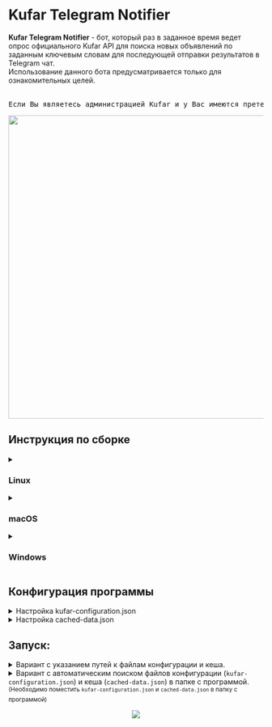 <h1>Kufar Telegram Notifier</h1>
<b>Kufar Telegram Notifier</b> - бот, который раз в заданное время ведет опрос официального Kufar API для поиска новых объявлений по заданным ключевым словам для последующей отправки результатов в Telegram чат.<br>
Использование данного бота предусматривается только для ознакомительных целей.<br><br>
<pre>Если Вы являетесь администрацией Kufar и у Вас имеются претензии к данному проекту - обращайтесь в раздел «<i>Issues</i>» для обратной связи.</pre>
<p align="center">
   <img src="https://user-images.githubusercontent.com/83237609/180989226-ec24b7d5-63ea-4ed5-9830-dd40d27ee30d.png" width="600"/>
</p>
<h2>Инструкция по сборке</h2>
<details>
   <summary>
      <h3>
         Linux
      </h3>
   </summary>
   <ol>
      <li>Установите g++: <code>sudo apt-get install g++</code></li>
      <li>
         Установите curl: <code>sudo apt-get install curl libcurl4-gnutls-dev</code>
      </li>
      <li>
         Установите make и cmake: <code>sudo apt-get install make cmake</code>
      </li>
      <li>
         <a href="https://github.com/TechUnRestricted/Kufar-Telegram-Notifier/releases">Загрузите</a> исходный код последней версии программы:<br>
      </li>
      <li>
         Распакуйте архив с исходным кодом программы
      </li>
      <li>С помощью <code>cd</code> перейдите в директорию c проектом</li>
      <li>Соберите исполняемый файл с помощью:<br>
            <code>cmake .</code><br>
            <code>make</code>
      </li>
   </ol>
</details>
<details>
   <summary>
      <h3>macOS</h3>
   </summary>
   <details>
      <summary>Через Xcode (через графический интерфейс)</summary>
      <ol>
         <li>
            <a href="https://github.com/TechUnRestricted/Kufar-Telegram-Notifier/releases">Загрузите</a> исходный код последней версии программы:<br>
         </li>
         <li>
            Распакуйте архив с исходным кодом программы
         </li>
         <li>
            Откройте <code>Kufar Telegram Notifier.xcodeproj</code> в Xcode
         </li>
         <li>
            В верхнем меню-баре выберите "Product" -> "Archive"
         </li>
         <li>
            В новом открывшемся окне нажмите "Distribute Content" -> "Built Products" -> "Next" -> "Export"
         </li>
      </ol>
   </details>
   <details>
      <summary>Через Xcode Command Line Tools (через консольный интерфейс)</summary>
      <ol>
         <li>
            Установите Xcode Command Line Tools: <code>xcode-select —install</code>
         </li>
         <li>
            <a href="https://github.com/TechUnRestricted/Kufar-Telegram-Notifier/releases">Загрузите</a> исходный код последней версии программы<br>
         </li>
         <li>
            Распакуйте архив с исходным кодом программы
         </li>
         <li>С помощью <code>cd</code> перейдите в директорию c проектом</li>
        <li>Соберите исполняемый файл с помощью:<br>
            <code>cmake .</code><br>
            <code>make</code>
        </li>
      </ol>
   </details>
</details>
<details>
   <summary>
      <h3>
         Windows
      </h3>
   </summary>
   <ol>
      <li>Установите curl for windows: https://curl.se/windows/</li>
      <li>Добавьте <code>{path-to-curl}/include</code> в Path</li>
      <li>
         Установите cmake: https://cmake.org/download/</code>
      </li>
      <li>
         Cклонируйте репозиторий: <br><code>git clone https://github.com/Vasyalama/Kufar-Telegram-Notifier.git </code>
      </li>
      <li>С помощью <code>cd</code> перейдите в директорию c проектом <br> <code>cd Kufar-Telegram-Notifier</code></li>
      <li>Создайте папку build и перейдите в нее <br> 
         <code>mkdir build </code> <br> 
         <code>cd build</code>
      </li>
      <li>Соберите исполняемый файл с помощью:<br>
            <code>cmake .. </code><br>
            <code>cmake --build .</code>
      </li>
      <li>Исполняемый файл соберется в <code>/build/bin</code></li>
   </ol>
</details>
<h2>Конфигурация программы</h2>
<details>
   <summary>
      Настройка kufar-configuration.json
   </summary>
   <details>
      <summary>
         Telegram
      </summary>
      <b>bot-token</b> - токен вашего бота, который будет отправлять сообщения.<br>
      <b>chat-id</b> - идентификатор чата, в который будут отправляться сообщения.
   </details>
   <details>
      <summary>
         Queries
      </summary>
      <b>tag</b> - поисковой запрос. <sup>(Опционально)</sup><br>
      <b>only-title-search</b> - осуществление поиска только в заголовках. <sup>(Опционально)</sup>
      <details>
         <summary>
            Price <sup>(Опционально)</sup>
         </summary>
         <b>min</b> - минимальная цена (целочисленное значение в BYN). <sup>(Опционально)</sup><br>
         <b>max</b> - максимальная цена (целочисленное значение в BYN). <sup>(Опционально)</sup>
      </details>
      <b>language</b> - язык. <sup>(Опционально)</sup><br>
      <b>limit</b> - ограничение на количество получаемых объявлений за один запрос. <sup>(Опционально)</sup><br>
      <b>currency</b> - валюта <sup>(Опционально)</sup><br>
      <b>condition</b> - <a href="https://github.com/TechUnRestricted/Kufar-Telegram-Notifier/blob/4e5eb51e3664c5e4e96812a5e146e41087787484/include/kufar.hpp#L515">состояние</a> (новое / б/y). <sup>(Опционально)</sup><br>
      <b>seller-type</b> - <a href="https://github.com/TechUnRestricted/Kufar-Telegram-Notifier/blob/4e5eb51e3664c5e4e96812a5e146e41087787484/include/kufar.hpp#L520">тип продавца</a> (частное лицо / компания). <sup>(Опционально)</sup><br>
      <b>kufar-delivery-required</b> - только с Kufar Доставкой. <sup>(Опционально)</sup><br>
      <b>kufar-payment-required</b> - только с Kufar Оплатой. <sup>(Опционально)</sup><br>
      <b>kufar-halva-required</b> - только с Kufar Рассрочкой (Халва). <sup>(Опционально)</sup><br>
      <b>only-with-photos</b> - только с фото. <sup>(Опционально)</sup><br>
      <b>only-with-videos</b> - только с видео. <sup>(Опционально)</sup><br>
      <b>only-with-exchange-available</b> - только с возможностью обмена. <sup>(Опционально)</sup><br>
      <b>sort-type</b> - <a href="https://github.com/TechUnRestricted/Kufar-Telegram-Notifier/blob/4e5eb51e3664c5e4e96812a5e146e41087787484/include/kufar.hpp#L525">тип сортировки</a>. <sup>(Опционально)</sup><br>
      <b>category</b> - <a href="https://github.com/TechUnRestricted/Kufar-Telegram-Notifier/blob/4e5eb51e3664c5e4e96812a5e146e41087787484/include/kufar.hpp#L193">категория</a>. <sup>(Опционально)</sup><br>
      <b>sub-category</b> - <a href="https://github.com/TechUnRestricted/Kufar-Telegram-Notifier/blob/4e5eb51e3664c5e4e96812a5e146e41087787484/include/kufar.hpp#L217">подкатегория</a>. <sup>(Опционально)</sup><br>
      <b>region</b> - <a href="https://github.com/TechUnRestricted/Kufar-Telegram-Notifier/blob/4e5eb51e3664c5e4e96812a5e146e41087787484/include/kufar.hpp#L17">номер региона</a> для поиска объявлений. <sup>(Опционально)</sup><br>
      <b>areas</b> - <a href="https://github.com/TechUnRestricted/Kufar-Telegram-Notifier/blob/4e5eb51e3664c5e4e96812a5e146e41087787484/include/kufar.hpp#L27">номера областей</a> для поиска объявлений. <sup>(Опционально)</sup>
   </details>
   <details>
      <summary>
         Delays
      </summary>
      <b>query</b> - задержка (в секундах) перед переходом к следующему поисковому запросу.<br>
      <b>loop</b> - задержка (в секундах) перед повторением поиска по очереди с начала.<br>
   </details>
</details>
<details>
     <summary>
         Настройка cached-data.json
     </summary>
Настраивать данный файл не нужно.<br>
Достаточно убедиться в том, что он представляет из себя валидный JSON файл со структурой <code>[]</code> (массив).<br>
Предназначение: хранит в себе идентификаторы отправленных объявлений для предотвращения повторной отправки при перезапуске программы.
</details>
<h2>Запуск:</h2>
   <details>
      <summary>
         Вариант с указанием путей к файлам конфигурации и кеша.
      </summary>
      <code>bin/Kufar-Telegram-Notifier --config="/путь/к/kufar-configuration.json" --cache="/путь/к/cached-data.json"</code>
   </details>
   <details>
      <summary>
         Вариант с автоматическим поиском файлов конфигурации (<code>kufar-configuration.json</code>) и кеша (<code>cached-data.json</code>) в папке с программой.<br><sup>(Необходимо поместить <code>kufar-configuration.json</code> и <code>cached-data.json</code> в папку с программой)</sup>
      </summary>
      <code>bin/Kufar-Telegram-Notifier</code>
   </details>
<p align="center">
   <img src="https://user-images.githubusercontent.com/83237609/181288185-7f9c23b0-32bf-4a1a-a3fd-168ed38255e1.png"/>
</p>
